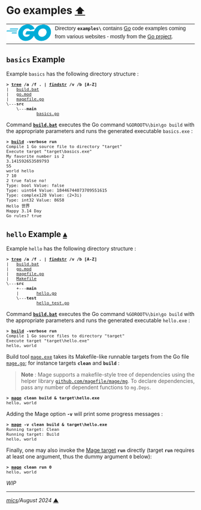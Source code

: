 # <span id="top">Go examples</span> <span style="font-size:90%;">[⬆](../README.md#top)</span>

<table style="font-family:Helvetica,Arial;line-height:1.6;">
  <tr>
  <td style="border:0;padding:0 10px 0 0;min-width:120px;"><a href="https://golang.org/" rel="external"><img style="border:0;" src="../docs/images/go-logo-blue.svg" width="120" alt="Go project"/></a></td>
  <td style="border:0;padding:0;vertical-align:text-top;">Directory <strong><code>examples\</code></strong> contains <a href="https://golang.org/" rel="external" alt="Go">Go</a> code examples coming from various websites - mostly from the <a href="https://golang.org/" rel="external">Go project</a>.
  </td>
  </tr>
</table>

## <span id="basics">`basics` Example</span>

Example `basics` has the following directory structure :

<pre style="font-size:80%;">
<b>&gt; <a href="https://learn.microsoft.com/en-us/windows-server/administration/windows-commands/tree">tree</a> /a /f . | <a href="https://learn.microsoft.com/en-us/windows-server/administration/windows-commands/findstr">findstr</a> /v /b [A-Z]</b>
|   <a href="./basics/build.bat">build.bat</a>
|   <a href="./basics/go.mod">go.mod</a>
|   <a href="./basics/magefile.go">magefile.go</a>
\---<b>src</b>
    \---<b>main</b>
            <a href="./basics/src/main/basics.go">basics.go</a>
</pre>

Command [**`build.bat`**](./basics/build.bat) executes the Go command `%GOROOT%\bin\go build` with the appropriate parameters and runs the generated executable `basics.exe` :

<pre style="font-size:80%;">
<b>&gt; <a href="./basics/build.bat">build</a> -verbose run</b>
Compile 1 Go source file to directory "target"
Execute target "target\basics.exe"
My favorite number is 2
3.141592653589793
55
world hello
7 10
2 true false no!
Type: bool Value: false
Type: uint64 Value: 18446744073709551615
Type: complex128 Value: (2+3i)
Type: int32 Value: 8658
Hello 世界
Happy 3.14 Day
Go rules? true
</pre>

## <span id="hello">`hello` Example</span> [**&#x25B4;**](#top)

Example `hello` has the following directory structure :

<pre style="font-size:80%;">
<b>&gt; <a href="https://learn.microsoft.com/en-us/windows-server/administration/windows-commands/tree">tree</a> /a /f . | <a href="https://learn.microsoft.com/en-us/windows-server/administration/windows-commands/findstr">findstr</a> /v /b [A-Z]</b>
|   <a href="./hello/build.bat">build.bat</a>
|   <a href="./hello/go.mod">go.mod</a>
|   <a href="./hello/magefile.go">magefile.go</a>
|   <a href="./hello/Makefile">Makefile</a>
\---<b>src</b>
    +---<b>main</b>
    |       <a href="./hello/src/main/hello.go">hello.go</a>
    \---<b>test</b>
            <a href="./hello/src/test/hello_test.go">hello_test.go</a>
</pre>

Command [**`build.bat`**](./hello/build.bat) executes the Go command `%GOROOT%\bin\go build` with the appropriate parameters and runs the generated executable `hello.exe` :

<pre style="font-size:80%;">
<b>&gt; <a href="./hello/build.bat">build</a> -verbose run</b>
Compile 1 Go source files to directory "target"
Execute target "target\hello.exe"
hello, world
</pre>

Build tool [`mage.exe`][mage_cli] takes its Makefile-like runnable targets from the Go file [`mage.go`](./hello/mage.go); for instance targets **`clean`** and **`build`** :

> **Note** : Mage supports a makefile-style tree of dependencies using the helper library [`github.com/magefile/mage/mg`](https://magefile.org/dependencies/). To declare dependencies, pass any number of dependent functions to `mg.Deps`.

<pre style="font-size:80%;">
<b>&gt; <a href="https://magefile.org/magefiles/">mage</a> clean build &amp; target\hello.exe</b>
hello, world
</pre>

Adding the Mage option **`-v`** will print some progress messages :

<pre style="font-size:80%;">
<b>&gt; <a href="https://magefile.org/magefiles/">mage</a> -v clean build & target\hello.exe</b>
Running target: Clean
Running target: Build
hello, world
</pre>

Finally, one may also invoke the [Mage target][mage_targets] **`run`** directly (target **`run`** requires at least one argument, thus the dummy argument `0` below):

<pre style="font-size:80%;">
<b>&gt; <a href="https://magefile.org/magefiles/">mage</a> clean run 0</b>
hello, world
</pre>

*WIP*

***

*[mics](https://lampwww.epfl.ch/~michelou/)/August 2024* [**&#9650;**](#top)
<span id="bottom">&nbsp;</span>

<!-- link refs -->

[mage_cli]: https://magefile.org/
[mage_targets]: https://magefile.org/targets/
[windows_batch_file]: https://en.wikibooks.org/wiki/Windows_Batch_Scripting
